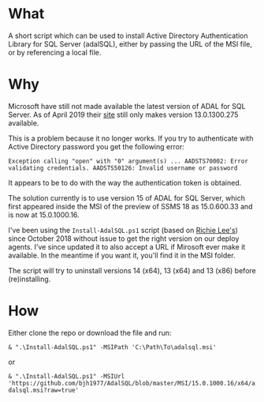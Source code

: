 # What
A short script which can be used to install Active Directory Authentication Library for SQL Server (adalSQL), either by passing the URL of the MSI file, or by referencing a local file.

# Why
Microsoft have still not made available the latest version of ADAL for SQL Server.  As of April 2019 their [site](https://www.microsoft.com/en-us/download/details.aspx?id=48742) still only makes version 13.0.1300.275 available.  

This is a problem because it no longer works.  If you try to authenticate with Active Directory password you get the following error:

`Exception calling "open" with "0" argument(s)
... AADSTS70002: Error validating credentials. AADSTS50126: Invalid username or password`

It appears to be to do with the way the authentication token is obtained. 

The solution currently is to use version 15 of ADAL for SQL Server, which first appeared inside the MSI of the preview of SSMS 18 as 15.0.600.33 and is now at 15.0.1000.16.  

I've been using the `Install-AdalSQL.ps1` script (based on [Richie Lee's](https://github.com/RichieBzzzt)) since October 2018 without issue to get the right version on our deploy agents.  I've since updated it to also accept a URL if Mirosoft ever make it available.  In the meantime if you want it, you'll find it in the MSI folder.

The script will try to uninstall versions 14 (x64), 13 (x64) and 13 (x86) before (re)installing.

# How
Either clone the repo or download the file and run:

`& ".\Install-AdalSQL.ps1" -MSIPath 'C:\Path\To\adalsql.msi'`

or

`& ".\Install-AdalSQL.ps1" -MSIUrl 'https://github.com/bjh1977/AdalSQL/blob/master/MSI/15.0.1000.16/x64/adalsql.msi?raw=true'` 